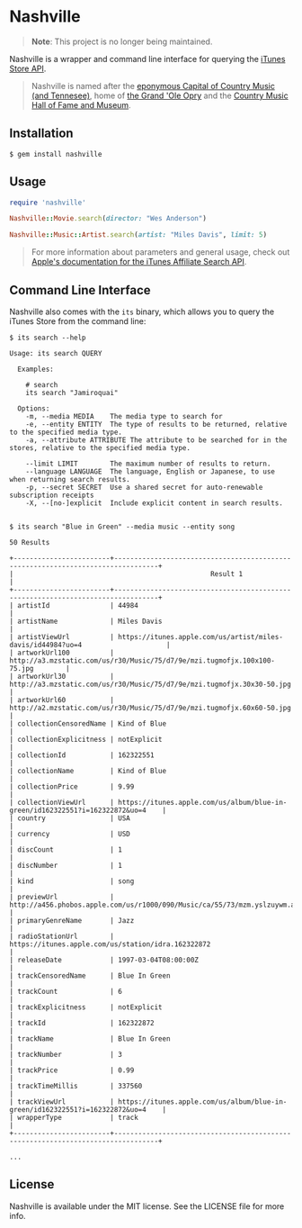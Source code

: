 # Nashville

> **Note**: This project is no longer being maintained.

Nashville is a wrapper and command line interface for querying the [iTunes Store API](http://www.apple.com/itunes/affiliates/resources/documentation/itunes-store-web-service-search-api.html).

> Nashville is named after the [eponymous Capital of Country Music (and Tennesee)](http://en.wikipedia.org/wiki/Nashville,_Tennessee), home of [the Grand 'Ole Opry](http://en.wikipedia.org/wiki/Grand_Ole_Opry) and the [Country Music Hall of Fame and Museum](http://en.wikipedia.org/wiki/Country_Music_Hall_of_Fame_and_Museum).

## Installation

    $ gem install nashville

## Usage

```ruby
require 'nashville'

Nashville::Movie.search(director: "Wes Anderson")

Nashville::Music::Artist.search(artist: "Miles Davis", limit: 5)
```

> For more information about parameters and general usage, check out [Apple's documentation for the iTunes Affiliate Search API](http://www.apple.com/itunes/affiliates/resources/documentation/itunes-store-web-service-search-api.html).

## Command Line Interface

Nashville also comes with the `its` binary, which allows you to query the iTunes Store from the command line:

    $ its search --help

    Usage: its search QUERY

      Examples:

        # search
        its search "Jamiroquai"

      Options:
        -m, --media MEDIA    The media type to search for
        -e, --entity ENTITY  The type of results to be returned, relative to the specified media type.
        -a, --attribute ATTRIBUTE The attribute to be searched for in the stores, relative to the specified media type.

        --limit LIMIT        The maximum number of results to return.
        --language LANGUAGE  The language, English or Japanese, to use when returning search results.
        -p, --secret SECRET  Use a shared secret for auto-renewable subscription receipts
        -X, --[no-]explicit  Include explicit content in search results.


    $ its search "Blue in Green" --media music --entity song

    50 Results

    +------------------------+---------------------------------------------------------------------------------+
    |                                                 Result 1                                                 |
    +------------------------+---------------------------------------------------------------------------------+
    | artistId               | 44984                                                                           |
    | artistName             | Miles Davis                                                                     |
    | artistViewUrl          | https://itunes.apple.com/us/artist/miles-davis/id44984?uo=4                     |
    | artworkUrl100          | http://a3.mzstatic.com/us/r30/Music/75/d7/9e/mzi.tugmofjx.100x100-75.jpg        |
    | artworkUrl30           | http://a3.mzstatic.com/us/r30/Music/75/d7/9e/mzi.tugmofjx.30x30-50.jpg          |
    | artworkUrl60           | http://a2.mzstatic.com/us/r30/Music/75/d7/9e/mzi.tugmofjx.60x60-50.jpg          |
    | collectionCensoredName | Kind of Blue                                                                    |
    | collectionExplicitness | notExplicit                                                                     |
    | collectionId           | 162322551                                                                       |
    | collectionName         | Kind of Blue                                                                    |
    | collectionPrice        | 9.99                                                                            |
    | collectionViewUrl      | https://itunes.apple.com/us/album/blue-in-green/id162322551?i=162322872&uo=4    |
    | country                | USA                                                                             |
    | currency               | USD                                                                             |
    | discCount              | 1                                                                               |
    | discNumber             | 1                                                                               |
    | kind                   | song                                                                            |
    | previewUrl             | http://a456.phobos.apple.com/us/r1000/090/Music/ca/55/73/mzm.yslzuywm.aac.p.m4a |
    | primaryGenreName       | Jazz                                                                            |
    | radioStationUrl        | https://itunes.apple.com/us/station/idra.162322872                              |
    | releaseDate            | 1997-03-04T08:00:00Z                                                            |
    | trackCensoredName      | Blue In Green                                                                   |
    | trackCount             | 6                                                                               |
    | trackExplicitness      | notExplicit                                                                     |
    | trackId                | 162322872                                                                       |
    | trackName              | Blue In Green                                                                   |
    | trackNumber            | 3                                                                               |
    | trackPrice             | 0.99                                                                            |
    | trackTimeMillis        | 337560                                                                          |
    | trackViewUrl           | https://itunes.apple.com/us/album/blue-in-green/id162322551?i=162322872&uo=4    |
    | wrapperType            | track                                                                           |
    +------------------------+---------------------------------------------------------------------------------+

    ...


## License

Nashville is available under the MIT license. See the LICENSE file for more info.
